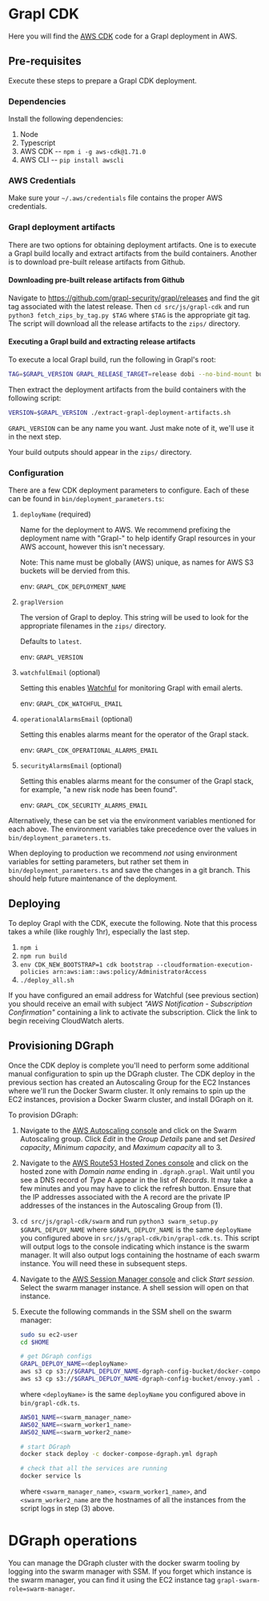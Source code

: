 # Grapl CDK

Here you will find the [AWS CDK](https://aws.amazon.com/cdk/) code for
a Grapl deployment in AWS.

## Pre-requisites

Execute these steps to prepare a Grapl CDK deployment.

### Dependencies

Install the following dependencies:

1. Node
2. Typescript
3. AWS CDK -- `npm i -g aws-cdk@1.71.0`
4. AWS CLI -- `pip install awscli`

### AWS Credentials

Make sure your `~/.aws/credentials` file contains the proper AWS
credentials.

### Grapl deployment artifacts

There are two options for obtaining deployment artifacts. One is to
execute a Grapl build locally and extract artifacts from the build
containers. Another is to download pre-built release artifacts from
Github.

#### Downloading pre-built release artifacts from Github

Navigate to https://github.com/grapl-security/grapl/releases and find
the git tag associated with the latest release. Then `cd
src/js/grapl-cdk` and run `python3 fetch_zips_by_tag.py $TAG` where
`$TAG` is the appropriate git tag. The script will download all the
release artifacts to the `zips/` directory.

#### Executing a Grapl build and extracting release artifacts

To execute a local Grapl build, run the following in Grapl's root:

```bash
TAG=$GRAPL_VERSION GRAPL_RELEASE_TARGET=release dobi --no-bind-mount build
```

Then extract the deployment artifacts from the build containers with
the following script:

```bash
VERSION=$GRAPL_VERSION ./extract-grapl-deployment-artifacts.sh
```

`GRAPL_VERSION` can be any name you want. Just make note of it, we'll
use it in the next step.

Your build outputs should appear in the `zips/` directory.

### Configuration

There are a few CDK deployment parameters to configure. Each of these
can be found in `bin/deployment_parameters.ts`:

1. `deployName` (required)

    Name for the deployment to AWS. We recommend prefixing the
    deployment name with "Grapl-" to help identify Grapl resources in
    your AWS account, however this isn't necessary.

    Note: This name must be globally (AWS) unique, as names for AWS S3
    buckets will be dervied from this.

    env: `GRAPL_CDK_DEPLOYMENT_NAME`

2. `graplVersion`

    The version of Grapl to deploy. This string will be used to look
    for the appropriate filenames in the `zips/` directory.

    Defaults to `latest`.

    env: `GRAPL_VERSION`

3. `watchfulEmail` (optional)

    Setting this enables [Watchful](https://github.com/eladb/cdk-watchful) for
    monitoring Grapl with email alerts.

    env: `GRAPL_CDK_WATCHFUL_EMAIL`

4. `operationalAlarmsEmail` (optional)

    Setting this enables alarms meant for the operator of the Grapl stack.

    env: `GRAPL_CDK_OPERATIONAL_ALARMS_EMAIL`

5. `securityAlarmsEmail` (optional)

    Setting this enables alarms meant for the consumer of the Grapl
    stack, for example, "a new risk node has been found".

    env: `GRAPL_CDK_SECURITY_ALARMS_EMAIL`

Alternatively, these can be set via the environment variables
mentioned for each above. The environment variables take precedence
over the values in `bin/deployment_parameters.ts`.

When deploying to production we recommend *not* using environment
variables for setting parameters, but rather set them in
`bin/deployment_parameters.ts` and save the changes in a git
branch. This should help future maintenance of the deployment.

## Deploying

To deploy Grapl with the CDK, execute the following. Note that this
process takes a while (like roughly 1hr), especially the last step.

1. `npm i`
2. `npm run build`
3. `env CDK_NEW_BOOTSTRAP=1 cdk bootstrap --cloudformation-execution-policies arn:aws:iam::aws:policy/AdministratorAccess`
4. `./deploy_all.sh`

If you have configured an email address for Watchful (see previous
section) you should receive an email with subject *"AWS Notification -
Subscription Confirmation"* containing a link to activate the
subscription. Click the link to begin receiving CloudWatch alerts.

## Provisioning DGraph

Once the CDK deploy is complete you'll need to perform some additional
manual configuration to spin up the DGraph cluster. The CDK deploy in
the previous section has created an Autoscaling Group for the EC2
Instances where we'll run the Docker Swarm cluster. It only remains to
spin up the EC2 instances, provision a Docker Swarm cluster, and
install DGraph on it.

To provision DGraph:

1. Navigate to the [AWS Autoscaling
   console](https://console.aws.amazon.com/ec2autoscaling) and click
   on the Swarm Autoscaling group. Click *Edit* in the *Group Details*
   pane and set *Desired capacity*, *Minimum capacity*, and *Maximum
   capacity* all to 3.

2. Navigate to the [AWS Route53 Hosted Zones
   console](https://console.aws.amazon.com/route53/v2/hostedzones) and
   click on the hosted zone with *Domain name* ending in
   `.dgraph.grapl`. Wait until you see a DNS record of *Type* A appear
   in the list of *Records*. It may take a few minutes and you may
   have to click the refresh button. Ensure that the IP addresses
   associated with the A record are the private IP addresses of the
   instances in the Autoscaling Group from (1).

3. `cd src/js/grapl-cdk/swarm` and run `python3 swarm_setup.py
   $GRAPL_DEPLOY_NAME` where `$GRAPL_DEPLOY_NAME` is the same
   `deployName` you configured above in
   `src/js/grapl-cdk/bin/grapl-cdk.ts`. This script will output logs
   to the console indicating which instance is the swarm manager. It
   will also output logs containing the hostname of each swarm
   instance. You will need these in subsequent steps.

4. Navigate to the [AWS Session Manager
   console](https://console.aws.amazon.com/systems-manager/session-manager)
   and click *Start session*. Select the swarm manager instance. A
   shell session will open on that instance.

5. Execute the following commands in the SSM shell on the swarm
   manager:
   ```bash
   sudo su ec2-user
   cd $HOME

   # get DGraph configs
   GRAPL_DEPLOY_NAME=<deployName>
   aws s3 cp s3://$GRAPL_DEPLOY_NAME-dgraph-config-bucket/docker-compose-dgraph.yml .
   aws s3 cp s3://$GRAPL_DEPLOY_NAME-dgraph-config-bucket/envoy.yaml .
   ```
   where `<deployName>` is the same `deployName` you configured above
   in `bin/grapl-cdk.ts`.
   ``` bash
   AWS01_NAME=<swarm_manager_name>
   AWS02_NAME=<swarm_worker1_name>
   AWS02_NAME=<swarm_worker2_name>

   # start DGraph
   docker stack deploy -c docker-compose-dgraph.yml dgraph

   # check that all the services are running
   docker service ls
   ```
   where `<swarm_manager_name>`, `<swarm_worker1_name>`, and
   `<swarm_worker2_name` are the hostnames of all the instances from
   the script logs in step (3) above.

# DGraph operations

You can manage the DGraph cluster with the docker swarm tooling by
logging into the swarm manager with SSM. If you forget which instance
is the swarm manager, you can find it using the EC2 instance tag
`grapl-swarm-role=swarm-manager`.
